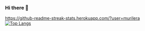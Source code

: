 ### Hi there 👋

https://github-readme-streak-stats.herokuapp.com/?user=murilera [![Top Langs](https://github-readme-stats.vercel.app/api/top-langs/?username=murilera&layout=compact&theme=vision-friendly-dark)](https://github.com/anuraghazra/github-readme-stats)

<!--
**murilera/murilera** is a ✨ _special_ ✨ repository because its `README.md` (this file) appears on your GitHub profile.

Here are some ideas to get you started:

- 🔭 I’m currently working on ...
- 🌱 I’m currently learning ...
- 👯 I’m looking to collaborate on ...
- 🤔 I’m looking for help with ...
- 💬 Ask me about ...
- 📫 How to reach me: ...
- 😄 Pronouns: ...
- ⚡ Fun fact: ...
-->

